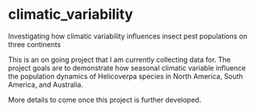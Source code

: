 # climatic_variability

Investigating how climatic variability influences insect pest populations on three continents

This is an on going project that I am currently collecting data for. The project goals are to demonstrate how seasonal climatic variable influence the population dynamics of Helicoverpa species in North America, South America, and Australia.

More details to come once this project is further developed.
